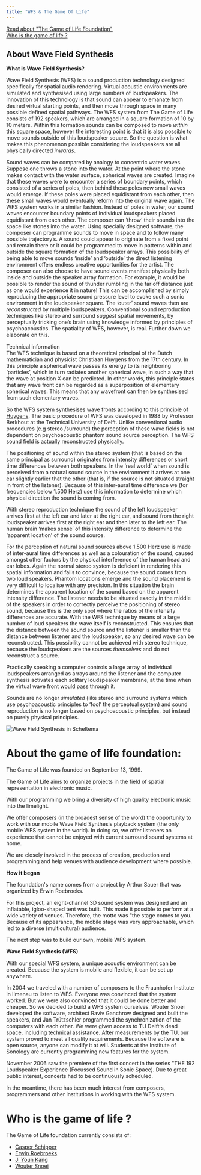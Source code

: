 ```yaml
---
title: "WFS & The Game Of Life"
---
```


[Read about "The Game of Life Foundation"](#about-the-game-of-life-foundation)<br>
[Who is the game of life ?](#who-is-the-game-of-life)

About Wave Field Synthesis
--------------------------


**What is Wave Field Synthesis?**

Wave Field Synthesis (WFS) is a sound production technology designed specifically for spatial audio rendering. Virtual acoustic environments are simulated and synthesised using large numbers of loudspeakers. The innovation of this technology is that sound can appear to emanate from desired virtual starting points, and then move through space in many possible defined spatial pathways. The WFS system from The Game of Life consists of 192 speakers, which are arranged in a square formation of 10 by 10 meters. Within this formation sounds can be composed to move _within_ this square space, however the interesting point is that it is also possible to move sounds outside of this loudspeaker square. So the question is what makes this phenomenon possible considering the loudspeakers are all physically directed _inwards_.

Sound waves can be compared by analogy to concentric water waves. Suppose one throws a stone into the water. At the point where the stone makes contact with the water surface, spherical waves are created. Imagine that these waves were to encounter a series of boundary points, which consisted of a series of poles, then behind these poles new small waves would emerge. If these poles were placed equidistant from each other, then these small waves would eventually reform into the original wave again. The WFS system works in a similar fashion. Instead of poles in water, our sound waves encounter boundary points of individual loudspeakers placed equidistant from each other. The composer can ‘throw’ their sounds into the space like stones into the water. Using specially designed software, the composer can programme sounds to move in space and to follow many possible trajectory’s. A sound could appear to originate from a fixed point and remain there or it could be programmed to move in patterns within and outside the square formation of the loudspeaker arrays. This possibility of being able to move sounds ‘inside’ and ‘outside’ the direct listening environment offers endless creative opportunities for the artist. The composer can also choose to have sound events manifest physically both inside and outside the speaker array formation. For example, it would be possible to render the sound of thunder rumbling in the far off distance just as one would experience it in nature! This can be accomplished by simply reproducing the appropriate sound pressure level to evoke such a sonic environment in the loudspeaker square. The ‘outer’ sound waves then are _reconstructed_ by multiple loudspeakers. Conventional sound reproduction techniques like stereo and surround _suggest_ spatial movements, by perceptually tricking one’s brain using knowledge informed by principles of psychoacoustics. The spatiality of WFS, however, is real. Further down we elaborate on this.

Technical information  
The WFS technique is based on a theoretical principal of the Dutch mathematician and physicist Christiaan Huygens from the 17th century. In this principle a spherical wave passes its energy to its neighboring ‘particles’, which in turn radiates another spherical wave, in such a way that the wave at position X can be predicted. In other words, this principle states that any wave front can be regarded as a superposition of elementary spherical waves. This means that any wavefront can then be synthesised from such elementary waves.

So the WFS system synthesises wave fronts according to this principle of [Huygens](https://web.archive.org/web/20210513224931/http://en.wikipedia.org/wiki/Huygens_principle). The basic procedure of WFS was developed in 1988 by Professor Berkhout at the Technical University of Delft. Unlike conventional audio procedures (e.g stereo /surround) the perception of these wave fields is not dependent on psychoacoustic phantom sound source perception. The WFS sound field is actually reconstructed physically.

The positioning of sound within the stereo system (that is based on the same principal as surround) originates from intensity differences or short time differences between both speakers. In the ‘real world’ when sound is perceived from a natural sound source in the environment it arrives at one ear slightly earlier that the other (that is, if the source is not situated straight in front of the listener). Because of this inter-aural time difference we (for frequencies below 1.500 Herz) use this information to determine which physical direction the sound is coming from.

With stereo reproduction technique the sound of the left loudspeaker arrives first at the left ear and later at the right ear, and sound from the right loudspeaker arrives first at the right ear and then later to the left ear. The human brain ‘makes sense’ of this intensity difference to determine the ‘apparent location’ of the sound source.

For the perception of natural sound sources above 1.500 Herz use is made of inter-aural time differences as well as a colouration of the sound, caused amongst other factors by the physical interference of the human head and ear lobes. Again the normal stereo system is deficient in rendering this spatial information and fails to convince, because the sound comes from two loud speakers. Phantom locations emerge and the sound placement is very difficult to localise with any precision. In this situation the brain determines the apparent location of the sound based on the apparent intensity difference. The listener needs to be situated exactly in the middle of the speakers in order to correctly perceive the positioning of stereo sound, because this is the only spot where the ratios of the intensity differences are accurate. With the WFS technique by means of a large number of loud speakers the wave itself is reconstructed. This ensures that the distance between the sound source and the listener is smaller than the distance between listener and the loudspeaker, so any desired wave can be reconstructed. This possibility cannot be achieved with stereo technique, because the loudspeakers are the sources _themselves_ and do not reconstruct a source.

Practically speaking a computer controls a large array of individual loudspeakers arranged as arrays around the listener and the computer synthesis activates each solitary loudspeaker membrane, at the time when the virtual wave front would pass through it.

Sounds are no longer _simulated_ (like stereo and surround systems which use psychoacoustic principles to ‘fool’ the perceptual system) and sound reproduction is no longer based on psychoacoustic principles, but instead on purely physical principles.

![Wave Field Synthesis in Scheltema](/img/scheltema.jpg "image of WFS in building")

<a id="about-the-game-of-life-foundation"></a>

# About the game of life foundation:

The Game of Life was founded on September 13, 1999.

The Game of Life aims to organize projects in the field of spatial representation in electronic music.

With our programming we bring a diversity of high quality electronic music into the limelight.

We offer composers (in the broadest sense of the word) the opportunity to work with our mobile Wave Field Synthesis playback system (the only mobile WFS system in the world). In doing so, we offer listeners an experience that cannot be enjoyed with current surround sound systems at home.

We are closely involved in the process of creation, production and programming and help venues with audience development where possible.

__How it began__

The foundation's name comes from a project by Arthur Sauer that was organized by Erwin Roebroeks.

For this project, an eight-channel 3D sound system was designed and an inflatable, igloo-shaped tent was built. This made it possible to perform at a wide variety of venues. Therefore, the motto was "the stage comes to you. Because of its appearance, the mobile stage was very approachable, which led to a diverse (multicultural) audience.

The next step was to build our own, mobile WFS system.

__Wave Field Synthesis (WFS)__

With our special WFS system, a unique acoustic environment can be created. Because the system is mobile and flexible, it can be set up anywhere.

In 2004 we traveled with a number of composers to the Fraunhofer Institute in Ilmenau to listen to WFS. Everyone was convinced that the system worked. But we were also convinced that it could be done better and cheaper. So we decided to build a WFS system ourselves. Wouter Snoei developed the software, architect Raviv Ganchrow designed and built the speakers, and Jan Trützschler programmed the synchronization of the computers with each other. We were given access to TU Delft's dead space, including technical assistance. After measurements by the TU, our system proved to meet all quality requirements. Because the software is open source, anyone can modify it at will. Students at the Institute of Sonology are currently programming new features for the system.

November 2006 saw the premiere of the first concert in the series "THE 192 Loudspeaker Experience (Focussed Sound in Sonic Space). Due to great public interest, concerts had to be continuously scheduled.

In the meantime, there has been much interest from composers, programmers and other institutions in working with the WFS system.

<a id="who-is-the-game-of-life"></a>

# Who is the game of life ?

The Game of Life foundation currently consists of:

- [Casper Schipper](https://www.casperschipper.nl)
- [Erwin Roebroeks](https://www.linkedin.com/in/erwinroebroeks/?originalSubdomain=nl)
- [Ji Youn Kang](http://www.jiyounkang.com/)
- [Wouter Snoei](https://www.woutersnoei.nl)
